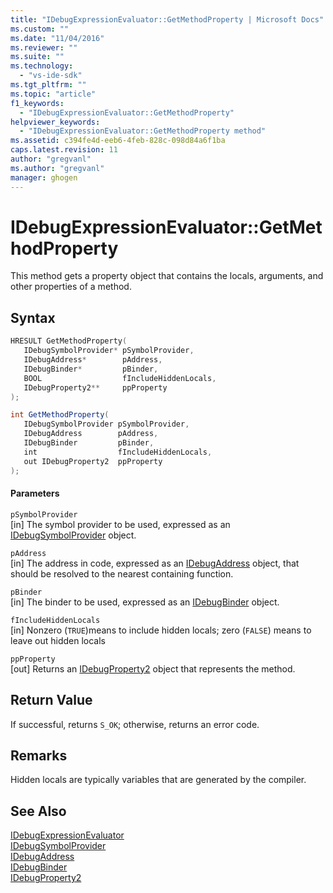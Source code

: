 ```yaml
---
title: "IDebugExpressionEvaluator::GetMethodProperty | Microsoft Docs"
ms.custom: ""
ms.date: "11/04/2016"
ms.reviewer: ""
ms.suite: ""
ms.technology: 
  - "vs-ide-sdk"
ms.tgt_pltfrm: ""
ms.topic: "article"
f1_keywords: 
  - "IDebugExpressionEvaluator::GetMethodProperty"
helpviewer_keywords: 
  - "IDebugExpressionEvaluator::GetMethodProperty method"
ms.assetid: c394fe4d-eeb6-4feb-828c-098d84a6f1ba
caps.latest.revision: 11
author: "gregvanl"
ms.author: "gregvanl"
manager: ghogen
---
```

# IDebugExpressionEvaluator::GetMethodProperty
This method gets a property object that contains the locals, arguments, and other properties of a method.  
  
## Syntax  
  
```cpp  
HRESULT GetMethodProperty(   
   IDebugSymbolProvider* pSymbolProvider,  
   IDebugAddress*        pAddress,  
   IDebugBinder*         pBinder,  
   BOOL                  fIncludeHiddenLocals,  
   IDebugProperty2**     ppProperty  
);  
```  
  
```csharp  
int GetMethodProperty(  
   IDebugSymbolProvider pSymbolProvider,   
   IDebugAddress        pAddress,   
   IDebugBinder         pBinder,   
   int                  fIncludeHiddenLocals,   
   out IDebugProperty2  ppProperty  
);  
```  
  
#### Parameters  
 `pSymbolProvider`  
 [in] The symbol provider to be used, expressed as an [IDebugSymbolProvider](../../../extensibility/debugger/reference/idebugsymbolprovider.md) object.  
  
 `pAddress`  
 [in] The address in code, expressed as an [IDebugAddress](../../../extensibility/debugger/reference/idebugaddress.md) object, that should be resolved to the nearest containing function.  
  
 `pBinder`  
 [in] The binder to be used, expressed as an [IDebugBinder](../../../extensibility/debugger/reference/idebugbinder.md) object.  
  
 `fIncludeHiddenLocals`  
 [in] Nonzero (`TRUE`)means to include hidden locals; zero (`FALSE`) means to leave out hidden locals  
  
 `ppProperty`  
 [out] Returns an [IDebugProperty2](../../../extensibility/debugger/reference/idebugproperty2.md) object that represents the method.  
  
## Return Value  
 If successful, returns `S_OK`; otherwise, returns an error code.  
  
## Remarks  
 Hidden locals are typically variables that are generated by the compiler.  
  
## See Also  
 [IDebugExpressionEvaluator](../../../extensibility/debugger/reference/idebugexpressionevaluator.md)   
 [IDebugSymbolProvider](../../../extensibility/debugger/reference/idebugsymbolprovider.md)   
 [IDebugAddress](../../../extensibility/debugger/reference/idebugaddress.md)   
 [IDebugBinder](../../../extensibility/debugger/reference/idebugbinder.md)   
 [IDebugProperty2](../../../extensibility/debugger/reference/idebugproperty2.md)